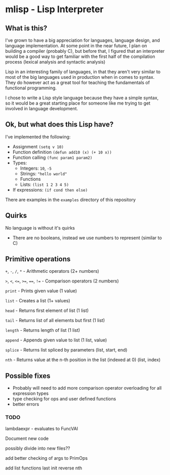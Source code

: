 
# mlisp - Lisp Interpreter

## What is this?

I've grown to have a big appreciation for languages, language design, and
language implementation. At some point in the near future, I plan on building
a compiler (probably C), but before that, I figured that an interpreter would
be a good way to get familiar with the first half of the compilation process
(lexical analysis and syntactic analysis)

Lisp in an interesting family of languages, in that they aren't very similar to
most of the big languages used in production when in comes to syntax. They do
however act as a great tool for teaching the fundamentals of functional
programming.

I chose to write a Lisp style language because they have a simple syntax, so
it would be a great starting place for someone like me trying to get involved
in language development.

## Ok, but what does this Lisp have?

I've implemented the following:
* Assignment `(setq v 10)`
* Function definition `(defun add10 (x) (+ 10 x))`
* Function calling `(func param1 param2)`
* Types:
    * Integers: `10`, `-5`
    * Strings: `"hello world"`
    * Functions
    * Lists: `(list 1 2 3 4 5)`
* If expressions: `(if cond then else)`

There are examples in the `examples` directory of this repository

## Quirks

No language is without it's quirks

* There are no booleans, instead we use numbers to represent (similar to C)

## Primitive operations

`+`, `-`, `/`, `*` - Arithmetic operators (2+ numbers)

`>`, `<`, `<=`, `>=`, `==`, `!=` - Comparison operators (2 numbers)

`print` - Prints given value (1 value)

`list` - Creates a list (1+ values)

`head` - Returns first element of list (1 list)

`tail` - Returns list of all elements but first (1 list)

`length` - Returns length of list (1 list)

`append` - Appends given value to list (1 list, value)

`splice` - Returns list spliced by parameters (list, start, end)

`nth` - Returns value at the n-th position in the list (indexed at 0) (list, index)

## Possible fixes

* Probably will need to add more comparison operator overloading for all expression types
* type checking for ops and user defined functions
* better errors


### TODO
lambdaexpr - evaluates to FuncVAl

Document new code

possibly divide into new files??

add better checking of args to PrimOps

add list functions
    last
    init
    reverse
    nth
